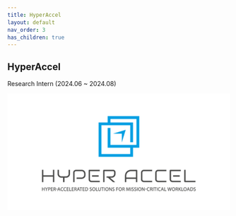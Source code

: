 ```yaml
---
title: HyperAccel
layout: default
nav_order: 3
has_children: true
---
```


## HyperAccel  

Research Intern (2024.06 ~ 2024.08)  

![Logo](images/hyperaccel.png)  



